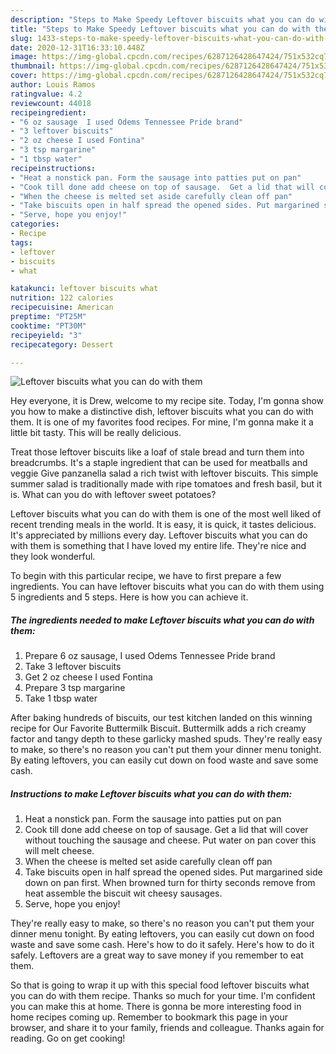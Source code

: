 ```yaml
---
description: "Steps to Make Speedy Leftover biscuits what you can do with them"
title: "Steps to Make Speedy Leftover biscuits what you can do with them"
slug: 1433-steps-to-make-speedy-leftover-biscuits-what-you-can-do-with-them
date: 2020-12-31T16:33:10.448Z
image: https://img-global.cpcdn.com/recipes/6287126428647424/751x532cq70/leftover-biscuits-what-you-can-do-with-them-recipe-main-photo.jpg
thumbnail: https://img-global.cpcdn.com/recipes/6287126428647424/751x532cq70/leftover-biscuits-what-you-can-do-with-them-recipe-main-photo.jpg
cover: https://img-global.cpcdn.com/recipes/6287126428647424/751x532cq70/leftover-biscuits-what-you-can-do-with-them-recipe-main-photo.jpg
author: Louis Ramos
ratingvalue: 4.2
reviewcount: 44018
recipeingredient:
- "6 oz sausage  I used Odems Tennessee Pride brand"
- "3 leftover biscuits"
- "2 oz cheese I used Fontina"
- "3 tsp margarine"
- "1 tbsp water"
recipeinstructions:
- "Heat a nonstick pan. Form the sausage into patties put on pan"
- "Cook till done add cheese on top of sausage.  Get a lid that will cover without touching the sausage and cheese.  Put water on pan cover this will melt cheese."
- "When the cheese is melted set aside carefully clean off pan"
- "Take biscuits open in half spread the opened sides. Put margarined side down on pan first. When browned turn for thirty seconds remove from heat assemble the biscuit wit cheesy sausages."
- "Serve, hope you enjoy!"
categories:
- Recipe
tags:
- leftover
- biscuits
- what

katakunci: leftover biscuits what 
nutrition: 122 calories
recipecuisine: American
preptime: "PT25M"
cooktime: "PT30M"
recipeyield: "3"
recipecategory: Dessert

---
```



![Leftover biscuits what you can do with them](https://img-global.cpcdn.com/recipes/6287126428647424/751x532cq70/leftover-biscuits-what-you-can-do-with-them-recipe-main-photo.jpg)

Hey everyone, it is Drew, welcome to my recipe site. Today, I'm gonna show you how to make a distinctive dish, leftover biscuits what you can do with them. It is one of my favorites food recipes. For mine, I'm gonna make it a little bit tasty. This will be really delicious.

Treat those leftover biscuits like a loaf of stale bread and turn them into breadcrumbs. It&#39;s a staple ingredient that can be used for meatballs and veggie Give panzanella salad a rich twist with leftover biscuits. This simple summer salad is traditionally made with ripe tomatoes and fresh basil, but it is. What can you do with leftover sweet potatoes?

Leftover biscuits what you can do with them is one of the most well liked of recent trending meals in the world. It is easy, it is quick, it tastes delicious. It's appreciated by millions every day. Leftover biscuits what you can do with them is something that I have loved my entire life. They're nice and they look wonderful.


To begin with this particular recipe, we have to first prepare a few ingredients. You can have leftover biscuits what you can do with them using 5 ingredients and 5 steps. Here is how you can achieve it.

<!--inarticleads1-->

##### The ingredients needed to make Leftover biscuits what you can do with them:

1. Prepare 6 oz sausage,  I used Odems Tennessee Pride brand
1. Take 3 leftover biscuits
1. Get 2 oz cheese I used Fontina
1. Prepare 3 tsp margarine
1. Take 1 tbsp water


After baking hundreds of biscuits, our test kitchen landed on this winning recipe for Our Favorite Buttermilk Biscuit. Buttermilk adds a rich creamy factor and tangy depth to these garlicky mashed spuds. They&#39;re really easy to make, so there&#39;s no reason you can&#39;t put them your dinner menu tonight. By eating leftovers, you can easily cut down on food waste and save some cash. 

<!--inarticleads2-->

##### Instructions to make Leftover biscuits what you can do with them:

1. Heat a nonstick pan. Form the sausage into patties put on pan
1. Cook till done add cheese on top of sausage.  Get a lid that will cover without touching the sausage and cheese.  Put water on pan cover this will melt cheese.
1. When the cheese is melted set aside carefully clean off pan
1. Take biscuits open in half spread the opened sides. Put margarined side down on pan first. When browned turn for thirty seconds remove from heat assemble the biscuit wit cheesy sausages.
1. Serve, hope you enjoy!


They&#39;re really easy to make, so there&#39;s no reason you can&#39;t put them your dinner menu tonight. By eating leftovers, you can easily cut down on food waste and save some cash. Here&#39;s how to do it safely. Here&#39;s how to do it safely. Leftovers are a great way to save money if you remember to eat them. 

So that is going to wrap it up with this special food leftover biscuits what you can do with them recipe. Thanks so much for your time. I'm confident you can make this at home. There is gonna be more interesting food in home recipes coming up. Remember to bookmark this page in your browser, and share it to your family, friends and colleague. Thanks again for reading. Go on get cooking!
